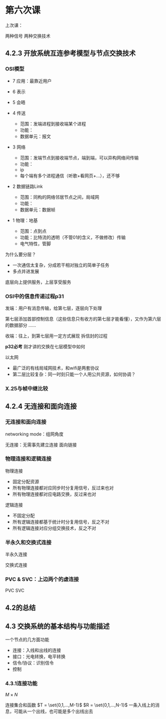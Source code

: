 # 第六次课

上次课：

两种信号
两种交换技术

## 4.2.3 开放系统互连参考模型与节点交换技术
### OSI模型

- 7 应用：最靠近用户

- 6 表示
- 5 会晤

- 4 传送
  - 范围：发端进程到接收端某个进程
  - 功能：
  - 数据单元：报文

- 3 网络
  - 范围：发端节点到接收端节点，端到端，可以异构网络间传输
  - 功能：
  - ip
  - 每个端有多个进程通信（听歌+看网页+...），还不够

- 2 数据链路Link
  - 范围：同构的网络邻居节点之间，局域网
  - 功能：
  - 数据单元：数据帧

- 1 物理：地基
  - 范围：点到点
  - 功能：比特流的透明（不管01的含义，不做修改）传输
  - 电气特性，管脚

为什么要分层？
- 一次通信太复杂，分成若干相对独立的简单子任务
- 多点并进发展

底层向上提供服务，上层享受服务


### OSI中的信息传递过程p31

发端：用户有消息传输，给第七层，逐层向下处理

第七层添加首部控制信息（这些信息只有收方的第七层才能看懂），又作为第六层的数据部分
……

收端：往上，到第七层用一定方式展现
拆信封的过程

**p32必考**
刚才讲的交换在七层模型中如何

以太网
- 最广泛的有线局域网技术，和wifi是两套协议
- 第二层比较复杂：同一时刻只能一个人用公共资源，如何协调？

### X.25与帧中继比较

## 4.2.4 无连接和面向连接

### 无连接和面向连接
networking mode：组网角度

无连接：无需事先建立连接
面向链接

### 物理连接和逻辑连接
物理连接
- 固定分配资源
- 所有物理连接都对应同步时分复用信号，反过来也对
- 所有物理连接都对应电路交换，反过来也对

逻辑连接
- 不固定分配
- 所有逻辑连接都基于统计时分复用信号，反之不对
- 所有逻辑连接对应分组交换技术，反之不对


### 半永久和交换式连接

半永久连接

交换式连接

### PVC & SVC：上边两个的虚连接

PVC
SVC

## 4.2的总结

## 4.3 交换系统的基本结构与功能描述

一个节点的几方面功能
- 连接：入线和出线的连接
- 接口：光电转换，电平转换
- 信令/协议：识别信令
- 控制

### 4.3.1连接功能

$M \times N$

连接集合和函数
$T = \set{0,1,...,M-1}$
$R = \set{0,1,...,N-1}$
一条入线上的消息，可能从一个出线，也可能是多个出线出去
